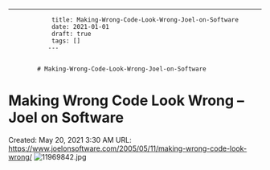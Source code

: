 ---
                title: Making-Wrong-Code-Look-Wrong-Joel-on-Software
                date: 2021-01-01    
                draft: true
                tags: []
               ---


            # Making-Wrong-Code-Look-Wrong-Joel-on-Software

# Making Wrong Code Look Wrong – Joel on Software
Created: May 20, 2021 3:30 AM
URL: https://www.joelonsoftware.com/2005/05/11/making-wrong-code-look-wrong/
![11969842.jpg](Making%20Wrong%20Code%20Look%20Wrong%20%E2%80%93%20Joel%20on%20Software%204dbc7c6c9e1142ce860f0f0f3153693e/11969842.jpg)